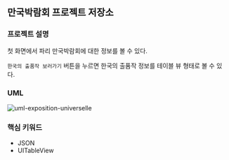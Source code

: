 ## 만국박람회 프로젝트 저장소


### 프로젝트 설명
첫 화면에서 파리 만국박람회에 대한 정보를 볼 수 있다.

`한국의 출품작 보러가기` 버튼을 누르면 한국의 출품작 정보를 테이블 뷰 형태로 볼 수 있다.


### UML
![uml-exposition-universelle](https://user-images.githubusercontent.com/28389897/124568272-b3948500-de7f-11eb-9d54-024269b9bab4.png)


### 핵심 키워드
- JSON
- UITableView
